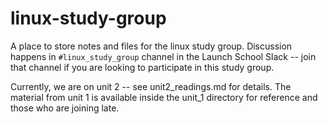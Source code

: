 # linux-study-group

A place to store notes and files for the linux study group. Discussion happens in `#linux_study_group` channel in the Launch School Slack -- join that channel if you are looking to participate in this study group.

Currently, we are on unit 2 -- see unit2_readings.md for details. The material from unit 1 is available inside the unit_1 directory for reference and those who are joining late.